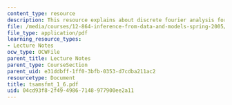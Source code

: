 ```yaml
---
content_type: resource
description: This resource explains about discrete fourier analysis for a problem.
file: /media/courses/12-864-inference-from-data-and-models-spring-2005/04cd93f82f4949867148977900ee2a11_tsamsfmt_1_6.pdf
file_type: application/pdf
learning_resource_types:
- Lecture Notes
ocw_type: OCWFile
parent_title: Lecture Notes
parent_type: CourseSection
parent_uid: e31ddbff-1ff0-3bfb-0353-d7cdba211ac2
resourcetype: Document
title: tsamsfmt_1_6.pdf
uid: 04cd93f8-2f49-4986-7148-977900ee2a11
---
```

